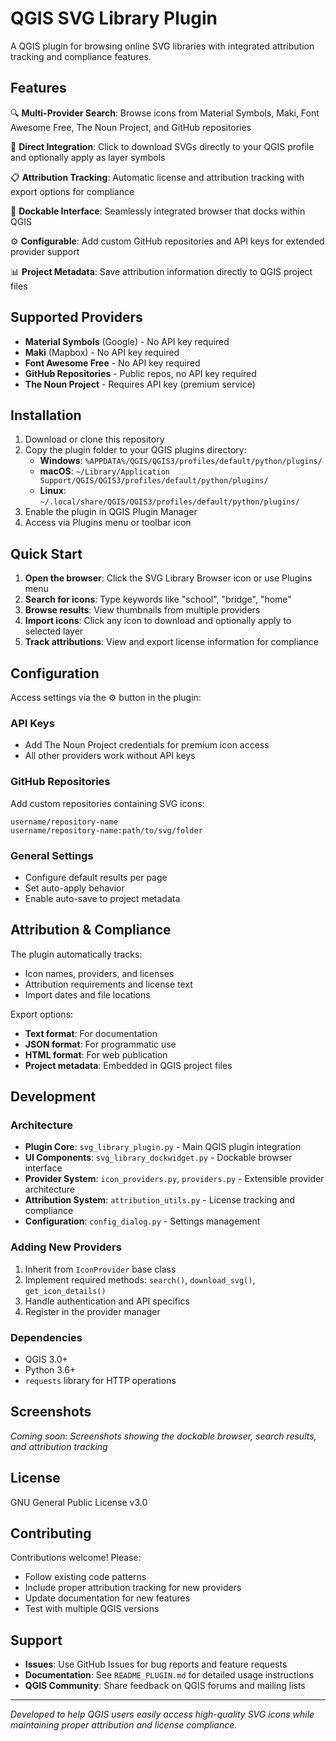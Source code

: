 # QGIS SVG Library Plugin

A QGIS plugin for browsing online SVG libraries with integrated attribution tracking and compliance features.

## Features

🔍 **Multi-Provider Search**: Browse icons from Material Symbols, Maki, Font Awesome Free, The Noun Project, and GitHub repositories

🎯 **Direct Integration**: Click to download SVGs directly to your QGIS profile and optionally apply as layer symbols

📋 **Attribution Tracking**: Automatic license and attribution tracking with export options for compliance

🎨 **Dockable Interface**: Seamlessly integrated browser that docks within QGIS

⚙️ **Configurable**: Add custom GitHub repositories and API keys for extended provider support

📊 **Project Metadata**: Save attribution information directly to QGIS project files

## Supported Providers

- **Material Symbols** (Google) - No API key required
- **Maki** (Mapbox) - No API key required  
- **Font Awesome Free** - No API key required
- **GitHub Repositories** - Public repos, no API key required
- **The Noun Project** - Requires API key (premium service)

## Installation

1. Download or clone this repository
2. Copy the plugin folder to your QGIS plugins directory:
   - **Windows**: `%APPDATA%/QGIS/QGIS3/profiles/default/python/plugins/`
   - **macOS**: `~/Library/Application Support/QGIS/QGIS3/profiles/default/python/plugins/`
   - **Linux**: `~/.local/share/QGIS/QGIS3/profiles/default/python/plugins/`
3. Enable the plugin in QGIS Plugin Manager
4. Access via Plugins menu or toolbar icon

## Quick Start

1. **Open the browser**: Click the SVG Library Browser icon or use Plugins menu
2. **Search for icons**: Type keywords like "school", "bridge", "home"
3. **Browse results**: View thumbnails from multiple providers
4. **Import icons**: Click any icon to download and optionally apply to selected layer
5. **Track attributions**: View and export license information for compliance

## Configuration

Access settings via the ⚙️ button in the plugin:

### API Keys
- Add The Noun Project credentials for premium icon access
- All other providers work without API keys

### GitHub Repositories
Add custom repositories containing SVG icons:
```
username/repository-name
username/repository-name:path/to/svg/folder
```

### General Settings
- Configure default results per page
- Set auto-apply behavior
- Enable auto-save to project metadata

## Attribution & Compliance

The plugin automatically tracks:
- Icon names, providers, and licenses
- Attribution requirements and license text
- Import dates and file locations

Export options:
- **Text format**: For documentation
- **JSON format**: For programmatic use
- **HTML format**: For web publication
- **Project metadata**: Embedded in QGIS project files

## Development

### Architecture

- **Plugin Core**: `svg_library_plugin.py` - Main QGIS plugin integration
- **UI Components**: `svg_library_dockwidget.py` - Dockable browser interface
- **Provider System**: `icon_providers.py`, `providers.py` - Extensible provider architecture
- **Attribution System**: `attribution_utils.py` - License tracking and compliance
- **Configuration**: `config_dialog.py` - Settings management

### Adding New Providers

1. Inherit from `IconProvider` base class
2. Implement required methods: `search()`, `download_svg()`, `get_icon_details()`
3. Handle authentication and API specifics
4. Register in the provider manager

### Dependencies

- QGIS 3.0+
- Python 3.6+
- `requests` library for HTTP operations

## Screenshots

*Coming soon: Screenshots showing the dockable browser, search results, and attribution tracking*

## License

GNU General Public License v3.0

## Contributing

Contributions welcome! Please:
- Follow existing code patterns
- Include proper attribution tracking for new providers
- Update documentation for new features
- Test with multiple QGIS versions

## Support

- **Issues**: Use GitHub Issues for bug reports and feature requests
- **Documentation**: See `README_PLUGIN.md` for detailed usage instructions
- **QGIS Community**: Share feedback on QGIS forums and mailing lists

---

*Developed to help QGIS users easily access high-quality SVG icons while maintaining proper attribution and license compliance.*
